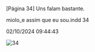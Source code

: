 [Página 34]
Uns falam
bastante.

miolo_e assim que eu sou.indd 34

02/10/2024 09:44:43

![34](./img/page_34-01.jpg)
